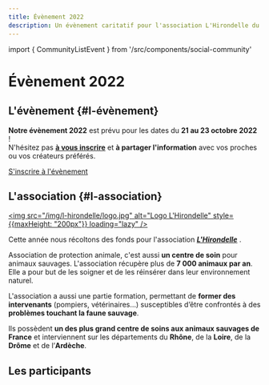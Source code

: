 ```yaml
---
title: Évènement 2022
description: Un évènement caritatif pour l'association L'Hirondelle du 21 au 23 octobre 2022
---
```

import { CommunityListEvent } from '/src/components/social-community'

<h1 className="text--center">Évènement 2022</h1>

## L'évènement {#l-évènement}

**Notre évènement 2022** est prévu pour les dates du **21 au 23 octobre 2022** !<br/>N'hésitez pas <a href="https://bit.ly/3PE0icI">**à vous inscrire**</a> et **à partager l'information** avec vos proches ou vos créateurs préférés.

<p className="text--center"><a className="button button--primary button--lg" href="https://bit.ly/3PE0icI">S'inscrire à l'évènement</a></p>

## L'association {#l-association}

<a href="https://hirondelle.ovh"><p className="text--center"><img src="/img/l-hirondelle/logo.jpg" alt="Logo L'Hirondelle" style={{maxHeight: "200px"}} loading="lazy" /></p></a>

Cette année nous récoltons des fonds pour l'association <a href="https://hirondelle.ovh">***L'Hirondelle***</a> .

Association de protection animale, c'est aussi **un centre de soin** pour animaux sauvages. L'association récupère plus de **7 000 animaux par an**. Elle a pour but de les soigner et de les réinsérer dans leur environnement naturel.

L'association a aussi une partie formation, permettant de **former des intervenants** (pompiers, vétérinaires…) susceptibles d’être confrontés à des **problèmes touchant la faune sauvage**.

Ils possèdent **un des plus grand centre de soins aux animaux sauvages de France** et interviennent sur les départements du **Rhône**, de la **Loire**, de la **Drôme** et de l’**Ardèche**.

## Les participants

<CommunityListEvent group='event2022' />
